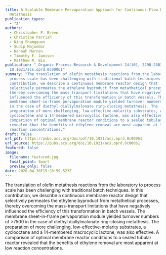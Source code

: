 ```yaml
---
title: A Scalable Membrane Pervaporation Approach for Continuous Flow Olefin
  Metathesis
publication_types:
  - "2"
authors:
  - Christopher P. Breen
  - Christine Parrish
  - Ning Shangguan
  - Sudip Majumdar
  - Hannah Murnen
  - Timothy F. Jamison
  - Matthew M. Bio
publication: "_Organic Process Research & Development 24(10), 2298-2303_, DOI:
  10.1021/acs.oprd.0c00061"
summary: "The translation of olefin metathesis reactions from the laboratory to
  process scale has been challenging with traditional batch techniques. In this
  contribution, we describe a continuous membrane reactor design that
  selectively permeates the ethylene byproduct from metathetical processes,
  thereby overcoming the mass-transport limitations that have negatively
  influenced the efficiency of this transformation in batch vessels. The
  membrane sheet-in-frame pervaporation module yielded turnover numbers of >7500
  in the case of diethyl diallylmalonate ring-closing metathesis. The
  preparation of more challenging, low-effective-molarity substrates, a
  cyclooctene and a 14-membered macrocyclic lactone, was also effective. A
  comparison of optimal membrane reactor conditions to a sealed tubular reactor
  revealed that the benefits of ethylene removal are most apparent at low
  reaction concentrations."
draft: false
url_pdf: https://pubs.acs.org/doi/pdf/10.1021/acs.oprd.0c00061
url_source: https://pubs.acs.org/doi/10.1021/acs.oprd.0c00061
featured: false
image:
  filename: featured.jpg
  focal_point: Smart
  preview_only: false
date: 2020-04-30T15:28:59.523Z
---
```

  The translation of olefin metathesis reactions from the laboratory to process scale has been challenging with traditional batch techniques. In this contribution, we describe a continuous membrane reactor design that selectively permeates the ethylene byproduct from metathetical processes, thereby overcoming the mass-transport limitations that have negatively influenced the efficiency of this transformation in batch vessels. The membrane sheet-in-frame pervaporation module yielded turnover numbers of >7500 in the case of diethyl diallylmalonate ring-closing metathesis. The preparation of more challenging, low-effective-molarity substrates, a cyclooctene and a 14-membered macrocyclic lactone, was also effective. A comparison of optimal membrane reactor conditions to a sealed tubular reactor revealed that the benefits of ethylene removal are most apparent at low reaction concentrations.
